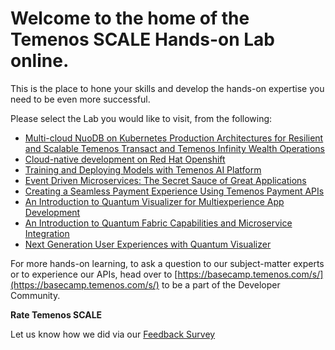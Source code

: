 # Welcome to the home of the Temenos SCALE Hands-on Lab online. 

This is the place to hone your skills and develop the hands-on expertise you need to be even more successful.

Please select the Lab you would like to visit, from the following:
- [Multi-cloud NuoDB on Kubernetes Production Architectures for Resilient and Scalable Temenos Transact and Temenos Infinity Wealth Operations](https://github.com/temenos/SCALE2020/tree/main/Multi-cloud%20NuoDB%20on%20Kubernetes%20Production%20Architectures%20for%20Resilient%20and%20Scalable%20Temenos%20Transact%20and%20Temenos%20Infinity%20Wealth%20Operations)
- [Cloud-native development on Red Hat Openshift](https://learn.openshift.com/?sc_cid=7013a00000267bsAAA)
- [Training and Deploying Models with Temenos AI Platform](https://github.com/temenos/SCALE2020/tree/main/Training%20and%20Deploying%20Models%20with%20Temenos%20AI%20Platform)
- [Event Driven Microservices: The Secret Sauce of Great Applications](xx)
- [Creating a Seamless Payment Experience Using Temenos Payment APIs](https://github.com/temenos/SCALE2020/tree/main/Creating%20a%20Seamless%20Payment%20Experience%20Using%20Temenos%20Payment%20APIs)
- [An Introduction to Quantum Visualizer for Multiexperience App Development](https://github.com/temenos/SCALE2020/tree/main/An%20Introduction%20to%20Quantum%20Visualizer%20for%20Multiexperience%20App%20Development)
- [An Introduction to Quantum Fabric Capabilities and Microservice Integration](https://github.com/temenos/SCALE2020/tree/main/An%20Introduction%20to%20Quantum%20Fabric%20Capabilities%20and%20Microservice%20Integration)
- [Next Generation User Experiences with Quantum Visualizer](xx)

For more hands-on learning, to ask a question to our subject-matter experts or to experience our APIs, head over to [https://basecamp.temenos.com/s/](https://basecamp.temenos.com/s/) to be a part of the Developer Community. 

**Rate Temenos SCALE**

Let us know how we did via our [Feedback Survey]()
